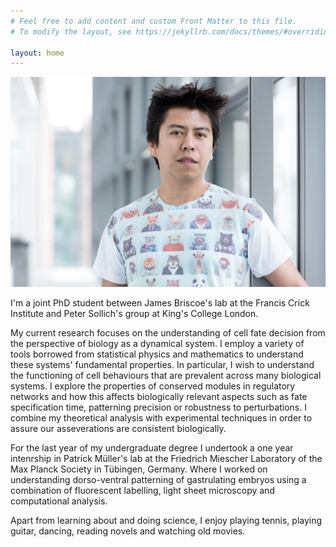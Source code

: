 ```yaml
---
# Feel free to add content and custom Front Matter to this file.
# To modify the layout, see https://jekyllrb.com/docs/themes/#overriding-theme-defaults

layout: home
---
```


![My face](/assets/EHD.jpg)

I'm a joint PhD student between James Briscoe's lab at the Francis Crick Institute and Peter Sollich's group at King's College London.

My current research focuses on the understanding of cell fate decision from the perspective of biology as a dynamical system. I employ a variety of tools borrowed from statistical physics and mathematics to understand these systems' fundamental properties. In particular, I wish to understand the functioning of cell behaviours that are prevalent across many biological systems. I explore the properties of conserved modules in regulatory networks and how this affects biologically relevant aspects such as fate specification time, patterning precision or robustness to perturbations. I combine my theoretical analysis  with experimental techniques in order to assure our asseverations are consistent biologically.

For the last year of my undergraduate degree I undertook a one year intenrship in Patrick Müller's lab at the Friedrich Miescher Laboratory of the Max Planck Society in Tübingen, Germany. Where I worked on understanding dorso-ventral patterning of gastrulating embryos using a combination of fluorescent labelling, light sheet microscopy and computational analysis.

Apart from learning about and doing science, I enjoy playing tennis, playing guitar, dancing, reading novels and watching old movies.